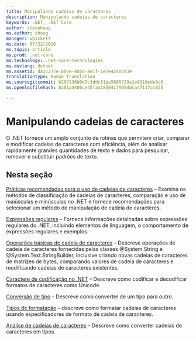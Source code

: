 ```yaml
---
title: Manipulando cadeias de caracteres
description: Manipulando cadeias de caracteres
keywords: .NET, .NET Core
author: stevehoag
ms.author: shoag
manager: wpickett
ms.date: 07/22/2016
ms.topic: article
ms.prod: .net-core
ms.technology: .net-core-technologies
ms.devlang: dotnet
ms.assetid: da3c277e-b06e-48bd-ae1f-1e7e4240b93e
translationtype: Human Translation
ms.sourcegitcommit: b20713600d7c3ddc31be5885733a1e8910ede8c6
ms.openlocfilehash: 8a01a4406ce45faa18504c7995ddca47117cc825

---
```


# <a name="manipulating-strings"></a>Manipulando cadeias de caracteres

O .NET fornece um amplo conjunto de rotinas que permitem criar, comparar e modificar cadeias de caracteres com eficiência, além de analisar rapidamente grandes quantidades de texto e dados para pesquisar, remover e substituir padrões de texto.

## <a name="in-this-section"></a>Nesta seção

[Práticas recomendadas para o uso de cadeias de caracteres](best-practices-strings.md) – Examina os métodos de classificação de cadeias de caracteres, comparação e uso de maiúsculas e minúsculas no .NET e fornece recomendações para selecionar um método de manipulação de cadeia de caracteres. 

[Expressões regulares](regular-expressions.md) – Fornece informações detalhadas sobre expressões regulares do .NET, incluindo elementos de linguagem, o comportamento de expressões regulares e exemplos.

[Operações básicas de cadeia de caracteres](basic-string-operations.md) – Descreve operações de cadeia de caracteres fornecidas pelas classes @System.String e @System.Text.StringBuilder, inclusive criando novas cadeias de caracteres de matrizes de bytes, comparando valores de cadeia de caracteres e modificando cadeias de caracteres existentes.

[Caractere de codificação no .NET](character-encoding.md) – Descreve como codificar e decodificar formatos de caracteres como Unicode.

[Conversão de tipo](type-conversion.md) – Descreve como converter de um tipo para outro.

[Tipos de formatação](formatting-types.md) – descreve como formatar cadeias de caracteres usando especificadores de formato de cadeia de caracteres.

[Análise de cadeias de caracteres](parsing-strings.md) – Descreve como converter cadeias de caracteres em tipos.




<!--HONumber=Nov16_HO4-->


